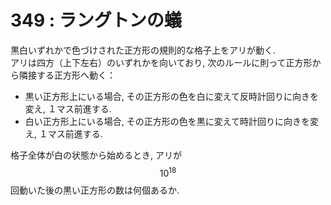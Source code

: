 # 349 : ラングトンの蟻

黒白いずれかで色づけされた正方形の規則的な格子上をアリが動く.\
アリは四方（上下左右）のいずれかを向いており, 次のルールに則って正方形から隣接する正方形へ動く：

* 黒い正方形上にいる場合, その正方形の色を白に変えて反時計回りに向きを変え, １マス前進する.
* 白い正方形上にいる場合, その正方形の色を黒に変えて時計回りに向きを変え, １マス前進する.

格子全体が白の状態から始めるとき, アリが $$10^{18}$$回動いた後の黒い正方形の数は何個あるか.
